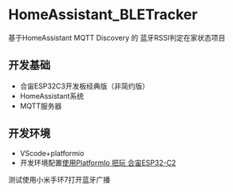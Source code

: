 # HomeAssistant_BLETracker<br>
基于HomeAssistant MQTT Discovery 的 蓝牙RSSI判定在家状态项目

## 开发基础
* 合宙ESP32C3开发板经典版（非简约版）
* HomeAssistant系统
* MQTT服务器

## 开发环境<br>
* VScode+platformio<br>
* 开发环境配置[使用PlatformIo 把玩 合宙ESP32-C2](https://www.bilibili.com/read/cv16215201)


测试使用小米手环7打开蓝牙广播
